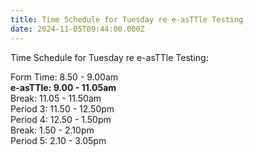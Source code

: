 ```yaml
---
title: Time Schedule for Tuesday re e-asTTle Testing
date: 2024-11-05T09:44:00.000Z
---
```

Time Schedule for Tuesday re e-asTTle Testing:  

Form Time: 8.50 - 9.00am  
**e-asTTle: 9.00 - 11.05am**  
Break: 11.05 - 11.50am  
Period 3: 11.50 - 12.50pm  
Period 4: 12.50 - 1.50pm  
Break: 1.50 - 2.10pm  
Period 5: 2.10 - 3.05pm
